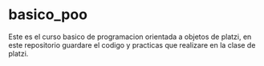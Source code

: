 # basico_poo
Este es el curso basico de programacion orientada a objetos de platzi, en este repositorio guardare el codigo y practicas que realizare en la clase de platzi.
